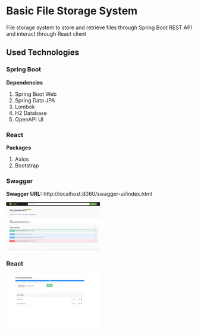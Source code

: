 # Basic File Storage System
File storage system to store and retrieve files through Spring Boot REST API and interact through React client

## Used Technologies

### Spring Boot
**Dependencies**
1. Spring Boot Web
2. Spring Data JPA
3. Lombok
4. H2 Database
5. OpenAPI UI

### React
**Packages**
1. Axios
2. Bootstrap

### Swagger

**Swagger URL:** http://localhost:8080/swagger-ui/index.html

<img src="https://github.com/emirhansisman/file-storage-system/blob/main/images/swagger-ui.png" alt="Swagger UI" width="50%" height="50%"/>

### React

<img src="https://github.com/emirhansisman/file-storage-system/blob/main/images/react-client-ui.png" alt="React Client" width="50%" height="50%"/>
